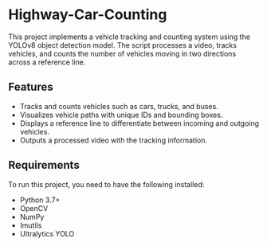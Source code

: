 # Highway-Car-Counting

This project implements a vehicle tracking and counting system using the YOLOv8 object detection model. The script processes a video, tracks vehicles, and counts the number of vehicles moving in two directions across a reference line.

## Features
- Tracks and counts vehicles such as cars, trucks, and buses.
- Visualizes vehicle paths with unique IDs and bounding boxes.
- Displays a reference line to differentiate between incoming and outgoing vehicles.
- Outputs a processed video with the tracking information.

## Requirements
To run this project, you need to have the following installed:
- Python 3.7+
- OpenCV
- NumPy
- Imutils
- Ultralytics YOLO
